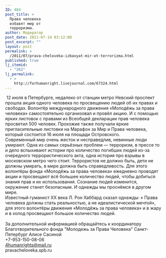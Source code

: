 ```yaml
---
ID: 484
post_title: >
  Права человека
  избавят мир от
  терроризма.
author: Модератор
post_date: 2011-07-14 03:12:00
post_excerpt: ""
layout: post
permalink: >
  /2011/07/prava-cheloveka-izbavyat-mir-ot-terrorizma.html
published: true
lj_itemid:
  - "262"
lj_permalink:
  - >
    http://forhumanright.livejournal.com/67324.html
---
```

&nbsp;<img align="left" alt="" src="http://cs5338.vk.com/u132145096/132409092/x_5b26039f.jpg" />12 июля в Петербурге, недалеко от станции метро Невский проспект прошла акция одного человека по просвещению людей об их правах и свободах. Волонтёр международного движения &laquo;Молодёжь за права человека&raquo; самостоятельно организовал и провёл акцию. И с помощью ярких листовок с правами из Всеобщей декларации прав человека просветил 500 человек. Прохожие также получали яркие пригласительные листовки на Марафон за Мир и Права человека, который состоится 16 июля на площади Островского.<br />Современный мир очень жесток и несправедлив, невинные люди умирают. Одна из самых  серьёзных проблем &mdash; терроризм, в прессе то и дело вспыхивают истории про количество погибших людей из-за очередного террористического акта, одна история про взрывы в московском метро чего стоит. Террористов не должно быть, дети не должны умирать, в мире должна быть справедливость. Для этого волонтёры фонда &laquo;Молодёжь за права человека&raquo; ежедневно проводят акции и просвещают всё большее количество людей, чтобы добиться знания прав и их использования. Сознание людей изменится, окружение станет безопасным. И однажды мы проснёмся в другом мире.<br />Известный гуманист ХХ века Л. Рон Хаббард сказал однажды: &laquo; Права человека должны стать реальностью, а не идеалистической мечтой&raquo;, для этого волонтёры движения &laquo;Молодёжь за права человека&raquo; и в жару и в холод просвещают большое количество людей.<br /><br />За дополнительной информацией обращайтесь к координатору Благотворительного фонда &quot;Молодежь за Права Человека&quot; Санкт-Петербург Алисе Сасиной <br />+7-953-150-08-06<br />4humanrights@mail.ru <br />pravacheloveka.spb.ru